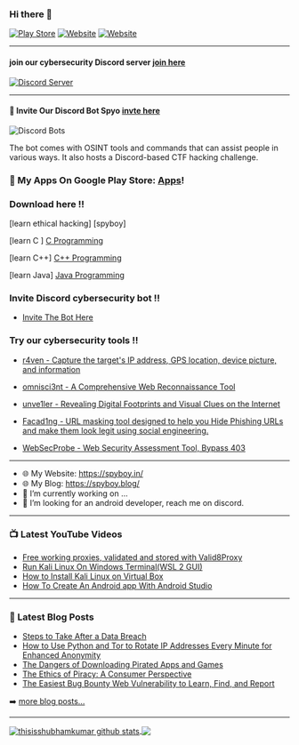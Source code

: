 ### Hi there 👋

[![Play Store](https://img.shields.io/badge/-PlayStore-black?style=flat&labelColor=black&logo=android&logoColor=green)](https://play.google.com/store/apps/details?id=info.shubham.pcassistant)
[![Website](https://img.shields.io/badge/website-spyboy.in-<COLOR>)](https://spyboy.in/)
[![Website](https://img.shields.io/badge/Blog-spyboy.blog-<COLOR>)](https://spyboy.blog/)

---

#### join our cybersecurity Discord server [join here](https://discord.gg/ZChEmMwE8d)
[![Discord Server](https://discord.com/api/guilds/726495265330298973/embed.png)](https://discord.gg/ZChEmMwE8d)

---

#### 🤖 Invite Our Discord Bot Spyo [invte here](https://top.gg/bot/877644741339144244)

![Discord Bots](https://top.gg/api/widget/877644741339144244.svg)

The bot comes with OSINT tools and commands that can assist people in various ways. It also hosts a Discord-based CTF hacking challenge.

### 🔭 My Apps On Google Play Store: [Apps][MyApps]!

### Download here !!
[learn ethical hacking] [spyboy]

[learn C ] [C Programming]

[learn C++] [C++ Programming]

[learn Java] [Java Programming]

### Invite Discord cybersecurity bot !!

- [Invite The Bot Here](https://top.gg/bot/877644741339144244)

### Try our cybersecurity tools !!

- [r4ven - Capture the target's IP address, GPS location, device picture, and information](https://github.com/spyboy-productions/r4ven)

- [omnisci3nt - A Comprehensive Web Reconnaissance Tool](https://github.com/spyboy-productions/omnisci3nt)

- [unve1ler - Revealing Digital Footprints and Visual Clues on the Internet](https://github.com/spyboy-productions/unve1ler)

- [Facad1ng - URL masking tool designed to help you Hide Phishing URLs and make them look legit using social engineering.](https://github.com/spyboy-productions/Facad1ng)

- [WebSecProbe - Web Security Assessment Tool, Bypass 403](https://github.com/spyboy-productions/WebSecProbe)
  
---

- 🌐 My Website: https://spyboy.in/
- 🌐 My Blog: https://spyboy.blog/
- 🤖 I’m currently working on ...
- 👀 I’m looking for an android developer, reach me on discord.

---

### 📺 Latest YouTube Videos

<!-- YOUTUBE:START -->
- [Free working proxies, validated and stored with Valid8Proxy](https://www.youtube.com/watch?v=FWFFAbgC8Bo)
- [Run Kali Linux On Windows Terminal&lpar;WSL 2 GUI&rpar;](https://www.youtube.com/watch?v=G-gloEc-vLI)
- [How to Install Kali Linux on Virtual Box](https://www.youtube.com/watch?v=LwWlrbnLQIk)
- [How To Create An Android app With Android Studio](https://www.youtube.com/watch?v=xiXVBtBFnqQ)
<!-- YOUTUBE:END -->


---

### 📕 Latest Blog Posts

<!-- BLOG-POST-LIST:START -->
- [Steps to Take After a Data Breach](https://spyboy.blog/2024/11/19/steps-to-take-after-a-data-breach/)
- [How to Use Python and Tor to Rotate IP Addresses Every Minute for Enhanced Anonymity](https://spyboy.blog/2024/11/17/how-to-use-python-and-tor-to-rotate-ip-addresses-every-minute-for-enhanced-anonymity/)
- [The Dangers of Downloading Pirated Apps and Games](https://spyboy.blog/2024/11/15/the-dangers-of-downloading-pirated-apps-and-games/)
- [The Ethics of Piracy: A Consumer Perspective](https://spyboy.blog/2024/11/08/the-ethics-of-piracy-a-consumer-perspective/)
- [The Easiest Bug Bounty Web Vulnerability to Learn, Find, and Report](https://spyboy.blog/2024/11/06/the-easiest-bug-bounty-web-vulnerability-to-learn-find-and-report/)
<!-- BLOG-POST-LIST:END -->

➡️ [more blog posts...](https://spyboy.blog/)

---

<a href="https://spyboy.blog/">
  <img align="center" src="https://github-readme-stats.anuraghazra1.vercel.app/api?username=thisisshubhamkumar&show_icons=true&include_all_commits=true&theme=material-palenight" alt="thisisshubhamkumar github stats" />
</a>
<a href="https://spyboy.blog/">
  <!-- Change the `github-readme-stats.anuraghazra1.vercel.app` to `github-readme-stats.vercel.app`  -->
  <img align="center" src="https://github-readme-stats.anuraghazra1.vercel.app/api/top-langs/?username=thisisshubhamkumar&layout=compact&theme=material-palenight" />
</a>

[Discord]: https://discord.gg/ZChEmMwE8d
[website]: https://spyboy.blog/
[twitter]: https://twitter.com/shubhamkumar__
[youtube]: https://www.youtube.com/channel/UCEhncXKkZ2mFOcP-HOrL_KQ?view_as=subscriber
[MyApps]: https://play.google.com/store/apps/dev?id=6188034454598466210
[C Programming]: https://play.google.com/store/apps/details?id=com.spyboy.cprogramming&pcampaignid=MKT-Other-global-all-co-prtnr-py-PartBadge-Mar2515-1
[C++ Programming]: https://play.google.com/store/apps/details?id=com.spyboy.cplusplusprogramming&pcampaignid=MKT-Other-global-all-co-prtnr-py-PartBadge-Mar2515-1
[Java Programming]: https://play.google.com/store/apps/details?id=com.spyboy.javaprogramming&pcampaignid=MKT-Other-global-all-co-prtnr-py-PartBadge-Mar2515-1
